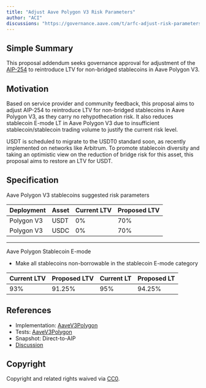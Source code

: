 ```yaml
---
title: "Adjust Aave Polygon V3 Risk Parameters"
author: "ACI"
discussions: "https://governance.aave.com/t/arfc-adjust-risk-parameters-for-aave-v2-and-v3-on-polygon/20211/60"
---
```


## Simple Summary

This proposal addendum seeks governance approval for adjustment of the [AIP-254](https://vote.onaave.com/proposal/?proposalId=254&ipfsHash=0x9a0342bc6f37687ea20210c3a1664de1949d9e3e967ff87467501d4d00116aab) to reintroduce LTV for non-bridged stablecoins in Aave Polygon V3.

## Motivation

Based on service provider and community feedback, this proposal aims to adjust AIP-254 to reintroduce LTV for non-bridged stablecoins in Aave Polygon V3, as they carry no rehypothecation risk. It also reduces stablecoin E-mode LT in Aave Polygon V3 due to insufficient stablecoin/stablecoin trading volume to justify the current risk level.

USDT is scheduled to migrate to the USDT0 standard soon, as recently implemented on networks like Arbitrum. To promote stablecoin diversity and taking an optimistic view on the reduction of bridge risk for this asset, this proposal aims to restore an LTV for USDT.

## Specification

Aave Polygon V3 stablecoins suggested risk parameters

| Deployment | Asset | Current LTV | Proposed LTV |
| ---------- | ----- | ----------- | ------------ |
| Polygon V3 | USDT  | 0%          | 70%          |
| Polygon V3 | USDC  | 0%          | 70%          |

---

Aave Polygon Stablecoin E-mode

- Make all stablecoins non-borrowable in the stablecoin E-mode category

| Current LTV | Proposed LTV | Current LT | Proposed LT |
| ----------- | ------------ | ---------- | ----------- |
| 93%         | 91.25%       | 95%        | 94.25%      |

## References

- Implementation: [AaveV3Polygon](https://github.com/bgd-labs/aave-proposals-v3/blob/22650a1521c9d3bc31b12f04808b116b854bad6f/src/20250228_AaveV3Polygon_AdjustAavePolygonV3RiskParameters/AaveV3Polygon_AdjustAavePolygonV3RiskParameters_20250228.sol)
- Tests: [AaveV3Polygon](https://github.com/bgd-labs/aave-proposals-v3/blob/22650a1521c9d3bc31b12f04808b116b854bad6f/src/20250228_AaveV3Polygon_AdjustAavePolygonV3RiskParameters/AaveV3Polygon_AdjustAavePolygonV3RiskParameters_20250228.t.sol)
- Snapshot: Direct-to-AIP
- [Discussion](https://governance.aave.com/t/arfc-adjust-risk-parameters-for-aave-v2-and-v3-on-polygon/20211/60)

## Copyright

Copyright and related rights waived via [CC0](https://creativecommons.org/publicdomain/zero/1.0/).
